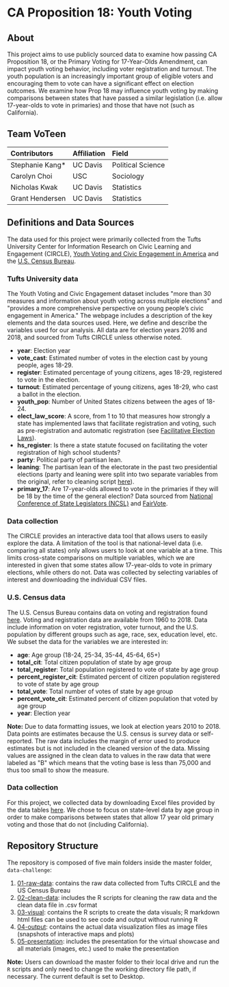 # CA Proposition 18: Youth Voting

## About
This project aims to use publicly sourced data to examine how passing CA Proposition 18, or the Primary Voting for 17-Year-Olds Amendment, can impact youth voting behavior, including voter registration and turnout. The youth population is an increasingly important group of eligible voters and encouraging them to vote can have a significant effect on election outcomes. We examine how Prop 18 may influence youth voting by making comparisons between states that have passed a similar legislation (i.e. allow 17-year-olds to vote in primaries) and those that have not (such as California).

## Team VoTeen
<!-- ALL-CONTRIBUTORS-LIST:START -->
| Contributors | Affiliation | Field |
| :---- | :---- |:---- |
| Stephanie Kang* | UC Davis | Political Science |
| Carolyn Choi | USC | Sociology | 
| Nicholas Kwak | UC Davis | Statistics |
| Grant Hendersen | UC Davis | Statistics |
<!-- ALL-CONTRIBUTORS-LIST:END -->

## Definitions and Data Sources
The data used for this project were primarily collected from the Tufts University Center for Information Research on Civic Learning and Engagement (CIRCLE), [Youth Voting and Civic Engagement in America](https://circle.tufts.edu/explore-our-data/youth-voting-and-civic-engagement-america) and the [U.S. Census Bureau](https://www.census.gov/).

### Tufts University data
The Youth Voting and Civic Engagement dataset includes "more than 30 measures and information about youth voting across multiple elections" and "provides a more comprehensive perspective on young people’s civic engagement in America." The webpage includes a description of the key elements and the data sources used. Here, we define and describe the variables used for our analysis. All data are for election years 2016 and 2018, and sourced from Tufts CIRCLE unless otherwise noted.

* **year**: Election year
* **vote_cast**: Estimated number of votes in the election cast by young people, ages 18-29.
* **register**: Estimated percentage of young citizens, ages 18-29, registered to vote in the election.
* **turnout**: Estimated percentage of young citizens, ages 18-29, who cast a ballot in the election.
* **youth_pop**: Number of United States citizens between the ages of 18-24.
* **elect_law_score**: A score, from 1 to 10 that measures how strongly a state has implemented laws that facilitate registration and voting, such as pre-registration and automatic registration (see [Facilitative Election Laws](https://circle.tufts.edu/latest-research/facilitative-election-laws)).
* **hs_register**: Is there a state statute focused on facilitating the voter registration of high school students?
* **party**: Political party of partisan lean.
* **leaning**: The partisan lean of the electorate in the past two presidential elections (party and leaning were split into two separate variables from the original, refer to cleaning script [here](https://github.com/stephaniekang/prop18/tree/master/data-challenge/02-clean-data)).
* **primary_17**: Are 17-year-olds allowed to vote in the primaries if they will be 18 by the time of the general election? Data sourced from [National Conference of State Legislators (NCSL)](https://www.ncsl.org/research/elections-and-campaigns/primaries-voting-age.aspx#Resources) and [FairVote](https://www.fairvote.org/primary_voting_at_age_17#facts_17_year_old_primary_voting).

### Data collection
The CIRCLE provides an interactive data tool that allows users to easily explore the data. A limitation of the tool is that national-level data (i.e. comparing all states) only allows users to look at one variable at a time. This limits cross-state comparisons on multiple variables, which we are interested in given that some states allow 17-year-olds to vote in primary elections, while others do not. Data was collected by selecting variables of interest and downloading the individual CSV files.

### U.S. Census data
The U.S. Census Bureau contains data on voting and registration found [here](https://www.census.gov/topics/public-sector/voting/data.html). Voting and registration data are available from 1960 to 2018. Data include information on voter registration, voter turnout, and the U.S. population by different groups such as age, race, sex, education level, etc. We subset the data for the variables we are interested in:

* **age**: Age group (18-24, 25-34, 35-44, 45-64, 65+)
* **total_cit**: Total citizen population of state by age group
* **total_register**: Total population registered to vote of state by age group
* **percent_register_cit**: Estimated percent of citizen population registered to vote of state by age group
* **total_vote**: Total number of votes of state by age group
* **percent_vote_cit**: Estimated percent of citizen population that voted by age group
* **year**: Election year

**Note:** Due to data formatting issues, we look at election years 2010 to 2018. Data points are estimates because the U.S. census is survey data or self-reported. The raw data includes the margin of error used to produce estimates but is not included in the cleaned version of the data. Missing values are assigned in the clean data to values in the raw data that were labeled as "B" which means that the voting base is less than 75,000 and thus too small to show the measure.

### Data collection
For this project, we collected data by downloading Excel files provided by the data tables [here](https://www.census.gov/topics/public-sector/voting/data/tables.2018.html). We chose to focus on state-level data by age group in order to make comparisons between states that allow 17 year old primary voting and those that do not (including California).

## Repository Structure
The repository is composed of five main folders inside the master folder, `data-challenge`:

1. [01-raw-data](https://github.com/stephaniekang/prop18/tree/master/data-challenge/01-raw-data): contains the raw data collected from Tufts CIRCLE and the US Census Bureau
2. [02-clean-data](https://github.com/stephaniekang/prop18/tree/master/data-challenge/02-clean-data): includes the R scripts for cleaning the raw data and the clean data file in .csv format
3. [03-visual](https://github.com/stephaniekang/prop18/tree/master/data-challenge/03-visual): contains the R scripts to create the data visuals; R markdown html files can be used to see code and output without running R
4. [04-output](https://github.com/stephaniekang/prop18/tree/master/data-challenge/04-output): contains the actual data visualization files as image files (snapshots of interactive maps and plots)
5. [05-presentation](https://github.com/stephaniekang/prop18/tree/master/data-challenge/05-presentation): includes the presentation for the virtual showcase and all materials (images, etc.) used to make the presentation

**Note:** Users can download the master folder to their local drive and run the `R` scripts and only need to change the working directory file path, if necessary. The current default is set to Desktop.
